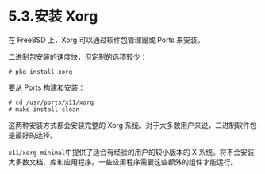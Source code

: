 # 5.3.安装 Xorg  
  
在 FreeBSD 上，Xorg 可以通过软件包管理器或 Ports 来安装。  

二进制包安装的速度快，但定制的选项较少：
  
    # pkg install xorg  
  
要从 Ports 构建和安装：
  
    # cd /usr/ports/x11/xorg
    # make install clean  
  
这两种安装方式都会安装完整的 Xorg 系统。对于大多数用户来说，二进制软件包是最好的选择。  
  
`x11/xorg-minimal`中提供了适合有经验的用户的较小版本的 X 系统。将不会安装大多数文档、库和应用程序。一些应用程序需要这些额外的组件才能运行。  
